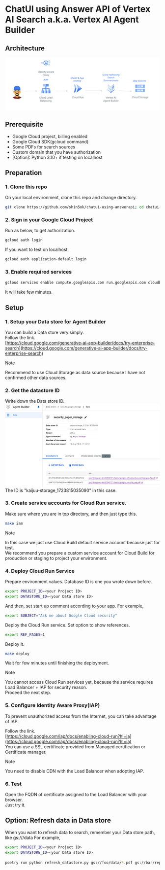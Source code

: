 #   ChatUI using Answer API of Vertex AI Search a.k.a. Vertex AI Agent Builder
## Architecture
![Sample architecture](/images/sample-architecture.png)

## Prerequisite
- Google Cloud project, billing enabled
- Google Cloud SDK(gcloud command)
- Some PDFs for search sources
- Custom domain that you have authorization
- [Option]: Python 3.10+ if testing on localhost

## Preparation
### 1. Clone this repo
On your local environment,
clone this repo and change directory.
```bash
git clone https://github.com/shin5ok/chatui-using-answerapi; cd chatui-using-answerapi/
```

### 2. Sign in your Google Cloud Project
Run as below, to get authorization.
```bash
gcloud auth login
```

If you want to test on localhost,
```bash
gcloud auth application-default login
```

### 3. Enable required services
```bash
gcloud services enable compute.googleapis.com run.googleapis.com cloudbuild.googleapis.com
```
It will take few minutes.

## Setup

### 1. Setup your Data store for Agent Builder

You can build a Data store very simply.  
Follow the link.  
[https://cloud.google.com/generative-ai-app-builder/docs/try-enterprise-search](https://cloud.google.com/generative-ai-app-builder/docs/try-enterprise-search)

> [!NOTE]
> Recommend to use Cloud Storage as data source because I have not confirmed other data sources.


### 2. Get the datastore ID

Write down the Data store ID.
![](./images/id_of_datastore.png)
The ID is "kaijuu-storage_1723815035090" in this case.

### 3. Create service accounts for Cloud Run service.

Make sure where you are in top directory, and then just type this.
```bash
make iam
```
>[!NOTE]
>In this case we just use Cloud Build default service account because just for test.  
>We recommend you prepare a custom service account for Cloud Build for production or staging to project your environment.

### 4. Deploy Cloud Run Service

Prepare environment values.
Database ID is one you wrote down before.
```bash
export PROJECT_ID=<your Project ID>
export DATASTORE_ID=<your Data store ID>
```
And then, set start up comment according to your app.
For example,
```bash
export SUBJECT="Ask me about Google Cloud security"
```

Deploy the Cloud Run service.
Set option to show references.
```bash
export REF_PAGES=1
```
Deploy it.
```bash
make deploy
```
Wait for few minutes until finishing the deployment.

>[!NOTE]
>You cannot access Cloud Run services yet, because the service requires Load Balancer + IAP for security reason.  
>Proceed the next step.

### 5. Configure Identity Aware Proxy(IAP) 
To prevent unauthorized access from the Internet, you can take advantage of IAP.

Follow the link.  
[https://cloud.google.com/iap/docs/enabling-cloud-run?hl=ja](https://cloud.google.com/iap/docs/enabling-cloud-run?hl=ja)  
You can use a SSL certificate provided from Managed certification or Certificate manager.

>[!NOTE]
> You need to disable CDN with the Load Balancer when adopting IAP.

### 6. Test
Open the FQDN of certificate assigned to the Load Balancer with your browser.  
Just try it.


## Option: Refresh data in Data store
When you want to refresh data to search, remember your Data store path, like gs://<Cloud Storage bucket>/data
For example,
```bash
export PROJECT_ID=<your Project ID>
export DATASTORE_ID=<your Data store ID>

poetry run python refresh_datastore.py gs://foo/data/*.pdf gs://bar/reports/*.pdf
```
